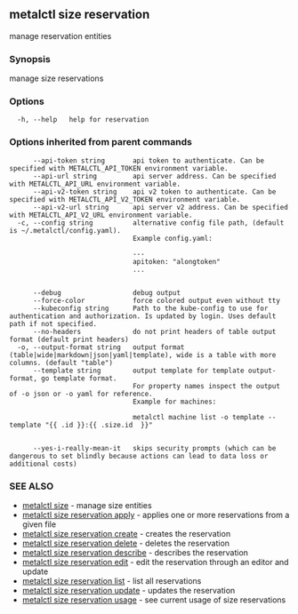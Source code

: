 ## metalctl size reservation

manage reservation entities

### Synopsis

manage size reservations

### Options

```
  -h, --help   help for reservation
```

### Options inherited from parent commands

```
      --api-token string       api token to authenticate. Can be specified with METALCTL_API_TOKEN environment variable.
      --api-url string         api server address. Can be specified with METALCTL_API_URL environment variable.
      --api-v2-token string    api v2 token to authenticate. Can be specified with METALCTL_API_V2_TOKEN environment variable.
      --api-v2-url string      api server v2 address. Can be specified with METALCTL_API_V2_URL environment variable.
  -c, --config string          alternative config file path, (default is ~/.metalctl/config.yaml).
                               Example config.yaml:
                               
                               ---
                               apitoken: "alongtoken"
                               ...
                               
                               
      --debug                  debug output
      --force-color            force colored output even without tty
      --kubeconfig string      Path to the kube-config to use for authentication and authorization. Is updated by login. Uses default path if not specified.
      --no-headers             do not print headers of table output format (default print headers)
  -o, --output-format string   output format (table|wide|markdown|json|yaml|template), wide is a table with more columns. (default "table")
      --template string        output template for template output-format, go template format.
                               For property names inspect the output of -o json or -o yaml for reference.
                               Example for machines:
                               
                               metalctl machine list -o template --template "{{ .id }}:{{ .size.id  }}"
                               
                               
      --yes-i-really-mean-it   skips security prompts (which can be dangerous to set blindly because actions can lead to data loss or additional costs)
```

### SEE ALSO

* [metalctl size](metalctl_size.md)	 - manage size entities
* [metalctl size reservation apply](metalctl_size_reservation_apply.md)	 - applies one or more reservations from a given file
* [metalctl size reservation create](metalctl_size_reservation_create.md)	 - creates the reservation
* [metalctl size reservation delete](metalctl_size_reservation_delete.md)	 - deletes the reservation
* [metalctl size reservation describe](metalctl_size_reservation_describe.md)	 - describes the reservation
* [metalctl size reservation edit](metalctl_size_reservation_edit.md)	 - edit the reservation through an editor and update
* [metalctl size reservation list](metalctl_size_reservation_list.md)	 - list all reservations
* [metalctl size reservation update](metalctl_size_reservation_update.md)	 - updates the reservation
* [metalctl size reservation usage](metalctl_size_reservation_usage.md)	 - see current usage of size reservations

